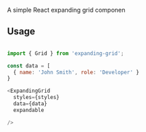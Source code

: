A simple React expanding grid componen

## Usage 

```javascript

import { Grid } from 'expanding-grid';

const data = [
  { name: 'John Smith', role: 'Developer' }
}

<ExpandingGrid 
  styles={styles}
  data={data}
  expandable

/>

```
